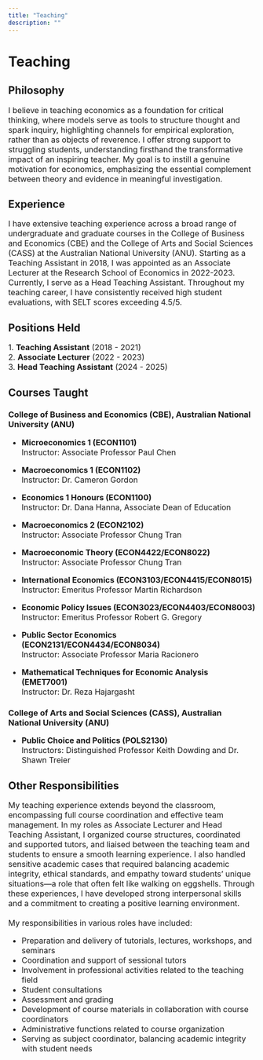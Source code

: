```yaml
---
title: "Teaching"
description: ""
---
```


# Teaching 

## Philosophy
<div style="font-size:16px;">
I believe in teaching economics as a foundation for critical thinking, where models serve as tools to structure thought and spark inquiry, highlighting channels for empirical exploration, rather than as objects of reverence. I offer strong support to struggling students, understanding firsthand the transformative impact of an inspiring teacher. My goal is to instill a genuine motivation for economics, emphasizing the essential complement between theory and evidence in meaningful investigation.
</div>

## Experience
<div style="font-size:16px;">
I have extensive teaching experience across a broad range of undergraduate and graduate courses in the College of Business and Economics (CBE) and the College of Arts and Social Sciences (CASS) at the Australian National University (ANU). Starting as a Teaching Assistant in 2018, I was appointed as an Associate Lecturer at the Research School of Economics in 2022-2023. Currently, I serve as a Head Teaching Assistant. Throughout my teaching career, I have consistently received high student evaluations, with SELT scores exceeding 4.5/5.
</div>

## Positions Held

<div style="font-size:16px;">
1. <b>Teaching Assistant</b> (2018 - 2021)<br>
2. <b>Associate Lecturer</b> (2022 - 2023)<br>
3. <b>Head Teaching Assistant</b> (2024 - 2025)<br>
</div>

## Courses Taught

### College of Business and Economics (CBE), Australian National University (ANU)

<div style="font-size:16px;">

- <b>Microeconomics 1 (ECON1101)</b><br>
  Instructor: Associate Professor Paul Chen 

- <b>Macroeconomics 1 (ECON1102)</b><br>
  Instructor: Dr. Cameron Gordon

- <b>Economics 1 Honours (ECON1100)</b><br>
  Instructor: Dr. Dana Hanna, Associate Dean of Education

- <b>Macroeconomics 2 (ECON2102)</b><br>
  Instructor: Associate Professor Chung Tran

- <b>Macroeconomic Theory (ECON4422/ECON8022)</b><br>
  Instructor: Associate Professor Chung Tran

- <b>International Economics (ECON3103/ECON4415/ECON8015)</b><br>
  Instructor: Emeritus Professor Martin Richardson

- <b>Economic Policy Issues (ECON3023/ECON4403/ECON8003)</b><br>
  Instructor: Emeritus Professor Robert G. Gregory

- <b>Public Sector Economics (ECON2131/ECON4434/ECON8034)</b><br>
  Instructor: Associate Professor Maria Racionero

- <b>Mathematical Techniques for Economic Analysis (EMET7001)</b><br>
  Instructor: Dr. Reza Hajargasht

</div>

### College of Arts and Social Sciences (CASS), Australian National University (ANU)

<div style="font-size:16px;">

- <b>Public Choice and Politics (POLS2130)</b><br>
  Instructors: Distinguished Professor Keith Dowding and Dr. Shawn Treier

</div>


## Other Responsibilities
<div style="font-size:16px;">
My teaching experience extends beyond the classroom, encompassing full course coordination and effective team management. In my roles as Associate Lecturer and Head Teaching Assistant, I organized course structures, coordinated and supported tutors, and liaised between the teaching team and students to ensure a smooth learning experience. I also handled sensitive academic cases that required balancing academic integrity, ethical standards, and empathy toward students’ unique situations—a role that often felt like walking on eggshells. Through these experiences, I have developed strong interpersonal skills and a commitment to creating a positive learning environment.

<div style="margin-top: 20px;"></div>

My responsibilities in various roles have included:

<div style="margin-top: 5px;"></div>

- Preparation and delivery of tutorials, lectures, workshops, and seminars
- Coordination and support of sessional tutors
- Involvement in professional activities related to the teaching field
- Student consultations
- Assessment and grading
- Development of course materials in collaboration with course coordinators
- Administrative functions related to course organization
- Serving as subject coordinator, balancing academic integrity with student needs
</div>

<!--
With a dedication to fostering a deep understanding of economics and its real-world applications, I strive to create a motivating, supportive learning environment for all students. Through my diverse teaching experiences and commitment to student success, I aim to prepare students for informed decision-making that will shape their futures and positively impact their communities.

I believe in teaching economics as a foundation for critical thinking, where models serve as tools to structure thought and spark inquiry, highlighting channels for empirical exploration, rather than as objects of reverence. My approach emphasizes clear explanations, structured learning, and spontaneous discussions. I also offer strong support to struggling students, understanding firsthand the transformative impact of an inspiring teacher. My goal is to instill a genuine motivation for economics, emphasizing the essential complement between theory and evidence in meaningful investigation. I recognize that many, if not all, students will one day make important decisions impacting their families, communities, nations, or even the world, and I am committed to equipping them with the tools to make informed, thoughtful choices.

 Inspired by the adage “*the road to hell is paved with good intentions*,” I am interested in how welfare policies impact economic outcomes and intended beneficiaries. By modeling behavioral responses and the tax burdens needed to finance these policies, my research explores their aggregate, distributional, and behavioral impacts through micro-founded macroeconomic models. With a blend of single and collaborative empirical and quantitative projects, I aim to contribute meaningful insights to pressing economic questions. In addition to my research, I bring extensive teaching experience with high performance ratings since 2018.

  By modeling behavioral responses in a general equilibrium framework with rich household heterogeneity, my research explores the aggregate and distributional impacts of tax and transfer policies, focusing especially on their unintended consequences on the intended beneficiaries. With a blend of single and collaborative empirical and quantitative projects, my work contributes to the understanding of optimal policy design. I am also interested in extending this framework to study policy design in developing countries and to explore broader economic phenomena beyond policy analysis. 
  
  In addition to my research, I have extensive teaching experience, consistently achieving high performance ratings since 2018 (average over 4.5/5).
-->